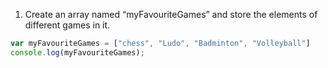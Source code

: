 1. Create an array named “myFavouriteGames” and store the elements of different games in it.

```javascript
var myFavouriteGames = ["chess", "Ludo", "Badminton", "Volleyball"]
console.log(myFavouriteGames);
```
